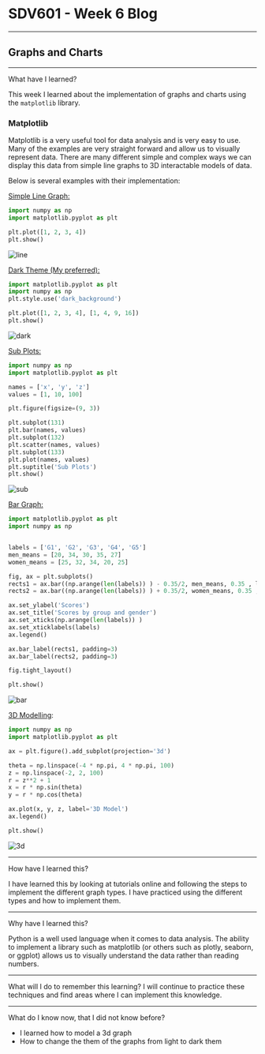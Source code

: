 # SDV601 - Week 6 Blog

------

## **Graphs and Charts**

------

What have I learned?

This week I learned about the implementation of graphs and charts using the `matplotlib` library.

### Matplotlib

Matplotlib is a very useful tool for data analysis and is very easy to use. Many of the examples are very straight forward and allow us to visually represent data. There are many different simple and complex ways we can display this data from simple line graphs to 3D interactable models of data.

Below is several examples with their implementation:

<u>Simple Line Graph:</u>

```python
import numpy as np
import matplotlib.pyplot as plt

plt.plot([1, 2, 3, 4])
plt.show()
```

![line](https://i.imgur.com/UyobpiC.png)

<u>Dark Theme (My preferred):</u>

```python
import matplotlib.pyplot as plt
import numpy as np
plt.style.use('dark_background')

plt.plot([1, 2, 3, 4], [1, 4, 9, 16])
plt.show()
```

![dark](https://i.imgur.com/nieR08u.png)

<u>Sub Plots:</u>

```python
import numpy as np
import matplotlib.pyplot as plt

names = ['x', 'y', 'z']
values = [1, 10, 100]

plt.figure(figsize=(9, 3))

plt.subplot(131)
plt.bar(names, values)
plt.subplot(132)
plt.scatter(names, values)
plt.subplot(133)
plt.plot(names, values)
plt.suptitle('Sub Plots')
plt.show()
```

![sub](https://i.imgur.com/dmqj5Rn.png)

<u>Bar Graph:</u>

```python
import matplotlib.pyplot as plt
import numpy as np


labels = ['G1', 'G2', 'G3', 'G4', 'G5']
men_means = [20, 34, 30, 35, 27]
women_means = [25, 32, 34, 20, 25]

fig, ax = plt.subplots()
rects1 = ax.bar((np.arange(len(labels)) ) - 0.35/2, men_means, 0.35 , label='Men')
rects2 = ax.bar((np.arange(len(labels)) ) + 0.35/2, women_means, 0.35 , label='Women')

ax.set_ylabel('Scores')
ax.set_title('Scores by group and gender')
ax.set_xticks(np.arange(len(labels)) )
ax.set_xticklabels(labels)
ax.legend()

ax.bar_label(rects1, padding=3)
ax.bar_label(rects2, padding=3)

fig.tight_layout()

plt.show()
```

![bar](https://i.imgur.com/ehxyDk2.png)

<u>3D Modelling</u>:

```python
import numpy as np
import matplotlib.pyplot as plt

ax = plt.figure().add_subplot(projection='3d')

theta = np.linspace(-4 * np.pi, 4 * np.pi, 100)
z = np.linspace(-2, 2, 100)
r = z**2 + 1
x = r * np.sin(theta)
y = r * np.cos(theta)

ax.plot(x, y, z, label='3D Model')
ax.legend()

plt.show()
```

![3d](https://i.imgur.com/qs0ZEvO.png)


------

How have I learned this?

I have learned this by looking at tutorials online and following the steps to implement the different graph types. I have practiced using the different types and how to implement them.


------

Why have I learned this?

Python is a well used language when it comes to data analysis. The ability to implement a library such as matplotlib (or others such as plotly, seaborn, or ggplot) allows us to visually understand the data rather than reading numbers. 


------

What will I do to remember this learning?
I will continue to practice these techniques and find areas where I can implement this knowledge.

------

What do I know now, that I did not know before?

- I learned how to model a 3d graph
- How to change the them of the graphs from light to dark them
